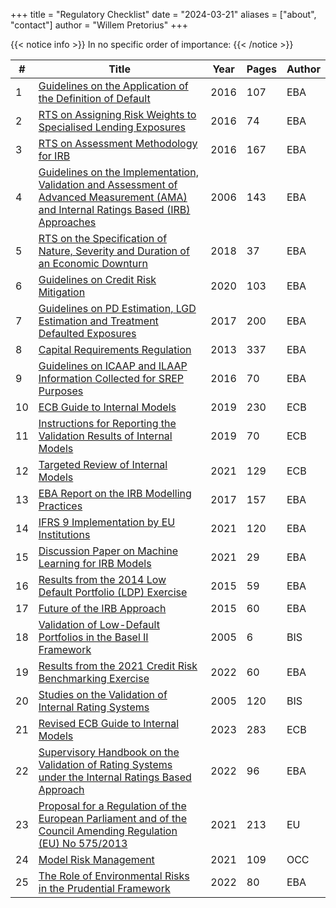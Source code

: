 +++
title = "Regulatory Checklist"
date = "2024-03-21"
aliases = ["about", "contact"]
author = "Willem Pretorius"
+++

{{< notice info >}}
In no specific order of importance:
{{< /notice >}}

| # | Title | Year | Pages | Author |
|---|------|------|-------|-----------|
| 1 | [Guidelines on the Application of the Definition of Default](https://www.eba.europa.eu/sites/default/documents/files/documents/10180/1597103/004d3356-a9dc-49d1-aab1-3591f4d42cbb/Final%20Report%20on%20Guidelines%20on%20default%20definition%20%28EBA-GL-2016-07%29.pdf?retry=1) | 2016 | 107 | EBA |
| 2 | [RTS on Assigning Risk Weights to Specialised Lending Exposures](https://www.eba.europa.eu/sites/default/documents/files/documents/10180/1489608/e915f563-acba-485d-a05a-0756ce8360dd/EBA-2016-RTS-02%20%28Final%20RTS%20on%20specialised%20lending%20exposures%29.pdf?retry=1) | 2016 | 74 | EBA |
| 3 | [RTS on Assessment Methodology for IRB](https://www.eba.europa.eu/sites/default/documents/files/documents/10180/1525916/e8373cbc-cc4b-4dd9-83b5-93c9657a39f0/Final%20Draft%20RTS%20on%20Assessment%20Methodology%20for%20IRB.pdf?retry=1) | 2016 | 167 | EBA |
| 4 | [Guidelines on the Implementation, Validation and Assessment of Advanced Measurement (AMA) and Internal Ratings Based (IRB) Approaches](https://www.eba.europa.eu/sites/default/documents/files/documents/10180/16094/525151b9-ea22-42b2-bd28-00e35a0add7e/GL10.pdf?retry=1) | 2006 | 143 | EBA |
| 5 | [RTS on the Specification of Nature, Severity and Duration of an Economic Downturn](https://www.eba.europa.eu/sites/default/documents/files/documents/10180/2459703/3136b895-0dfb-454f-8984-beddb888b8cc/EBA%20BS%202018%20xxx%20%28Final%20draft%20RTS%20on%20economic%20downturn%29_final%20%28002%29.pdf?retry=1) | 2018 | 37 | EBA |
| 6 | [Guidelines on Credit Risk Mitigation](https://www.eba.europa.eu/sites/default/documents/files/document_library/Publications/Guidelines/2020/Guidelines%20on%20Credit%20Risk%20Mitigation%20for%20institutions%20applying%20the%20IRB%20approach%20with%20own%20estimates%20of%20LGDs/883366/Guidelines%20on%20CRM%20for%20A-IRB%20institutions.pdf) | 2020 | 103 | EBA |
| 7 | [Guidelines on PD Estimation, LGD Estimation and Treatment Defaulted Exposures](https://www.eba.europa.eu/sites/default/documents/files/documents/10180/2033363/6b062012-45d6-4655-af04-801d26493ed0/Guidelines%20on%20PD%20and%20LGD%20estimation%20%28EBA-GL-2017-16%29.pdf?retry=1) | 2017 | 200 | EBA |
| 8 | [Capital Requirements Regulation](https://www.eba.europa.eu/regulation-and-policy/single-rulebook/interactive-single-rulebook/108255) | 2013 | 337 | EBA |
| 9 | [Guidelines on ICAAP and ILAAP Information Collected for SREP Purposes](https://www.eba.europa.eu/sites/default/documents/files/documents/10180/1645611/6fa080b6-059d-4b41-95c7-9c5edb8cba81/Final%20report%20on%20Guidelines%20on%20ICAAP%20ILAAP%20%28EBA-GL-2016-10%29.pdf?retry=1) | 2016 | 70 | EBA |
| 10 | [ECB Guide to Internal Models](https://www.bankingsupervision.europa.eu/ecb/pub/pdf/ssm.guidetointernalmodels_consolidated_201910~97fd49fb08.en.pdf) | 2019 | 230 | ECB |
| 11 | [Instructions for Reporting the Validation Results of Internal Models](https://www.bankingsupervision.europa.eu/banking/tasks/internal_models/shared/pdf/instructions_validation_reporting_credit_risk.en.pdf) | 2019 | 70 | ECB |
| 12 | [Targeted Review of Internal Models](https://www.bankingsupervision.europa.eu/ecb/pub/pdf/ssm.trim_project_report~aa49bb624c.en.pdf) | 2021 | 129 | ECB |
| 13 | [EBA Report on the IRB Modelling Practices](https://www.eba.europa.eu/sites/default/documents/files/documents/10180/1720738/0212ecde-426d-4e18-84f8-04b036dcce00/EBA%20Report%20on%20IRB%20modelling%20practices.pdf?retry=1) | 2017 | 157 | EBA |
| 14 | [IFRS 9 Implementation by EU Institutions](https://www.eba.europa.eu/sites/default/documents/files/document_library/Publications/Reports/2021/1024609/IFRS9%20monitoring%20report.pdf) | 2021 | 120 | EBA |
| 15 | [Discussion Paper on Machine Learning for IRB Models](https://www.eba.europa.eu/sites/default/documents/files/document_library/Publications/Discussions/2022/Discussion%20on%20machine%20learning%20for%20IRB%20models/1023883/Discussion%20paper%20on%20machine%20learning%20for%20IRB%20models.pdf) | 2021 | 29 | EBA |
| 16 | [Results from the 2014 Low Default Portfolio (LDP) Exercise](https://www.eba.europa.eu/sites/default/documents/files/documents/10180/950548/b3adc4f7-653d-408d-b950-da2e4229e294/EBA%20results%20from%20the%202014%20Low%20Default%20portfolio%20%28LDP%29%20exercise.pdf?retry=1) | 2015 | 59 | EBA |
| 17 | [Future of the IRB Approach](https://www.eba.europa.eu/sites/default/documents/files/documents/10180/1003460/9a61536d-0585-4644-b75b-f36d45f528b6/EBA-DP-2015-01%20DP%20on%20the%20future%20of%20IRB%20approach.pdf?retry=1) | 2015 | 60 | EBA |
| 18 | [Validation of Low-Default Portfolios in the Basel II Framework](https://www.bis.org/publ/bcbs_nl6.pdf) | 2005 | 6 | BIS |
| 19 | [Results from the 2021 Credit Risk Benchmarking Exercise](https://www.eba.europa.eu/sites/default/documents/files/document_library/Publications/Reports/2022/1027369/EBA%20Report%20on%20the%202021%20Credit%20Risk%20Benchmarking%20Exercise.pdf) | 2022 | 60 | EBA |
| 20 | [Studies on the Validation of Internal Rating Systems](https://www.bis.org/publ/bcbs_wp14.pdf) | 2005 | 120 | BIS |
| 21 | [Revised ECB Guide to Internal Models](https://www.bankingsupervision.europa.eu/legalframework/publiccons/pdf/ssm.pubcon230622_guide.en.pdf) | 2023 | 283 | ECB |
| 22 | [Supervisory Handbook on the Validation of Rating Systems under the Internal Ratings Based Approach](https://www.eba.europa.eu/sites/default/documents/files/document_library/Publications/Consultations/2022/Consultation%20Paper%20on%20supervisory%20handbook%20on%20the%20validation%20of%20rating%20systems%20under%20the%20Internal%20Ratings%20Based%20approach/1037435/Consultation%20paper%20on%20the%20supervisory%20handbook%20on%20the%20validation%20of%20IRB%20rating%20systems.pdf) | 2022 | 96 | EBA |
| 23 | [Proposal for a Regulation of the European Parliament and of the Council Amending Regulation (EU) No 575/2013](https://eur-lex.europa.eu/resource.html?uri=cellar:14dcf18a-37cd-11ec-8daf-01aa75ed71a1.0001.02/DOC_1&format=PDF) | 2021 | 213 | EU |
| 24 | [Model Risk Management](https://www.occ.treas.gov/publications-and-resources/publications/comptrollers-handbook/files/model-risk-management/pub-ch-model-risk.pdf) | 2021 | 109 | OCC |
| 25 | [The Role of Environmental Risks in the Prudential Framework](https://www.eba.europa.eu/sites/default/documents/files/document_library/Publications/Discussions/2022/Discussion%20paper%20on%20the%20role%20of%20environmental%20risk%20in%20the%20prudential%20framework/1031947/Discussion%20paper%20on%20role%20of%20ESG%20risks%20in%20prudential%20framework.pdf) | 2022 | 80 | EBA |

